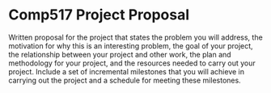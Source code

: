# Comp517 Project Proposal

Written proposal for the project that states the problem
you will address, the motivation for why this is an
interesting problem, the goal of your project, the
relationship between your project and other work, the plan
and methodology for your project, and the resources needed
to carry out your project. Include a set of incremental
milestones that you will achieve in carrying out the project
and a schedule for meeting these milestones.
